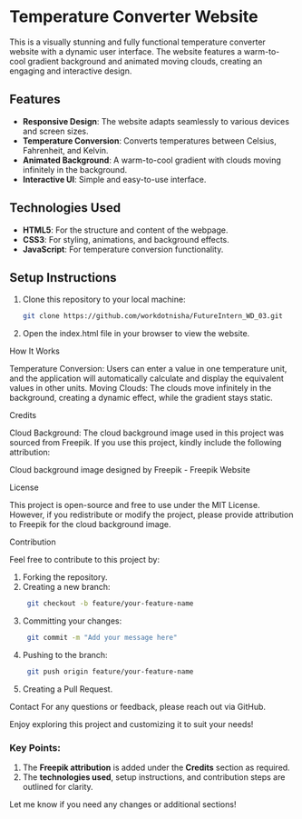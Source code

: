 # Temperature Converter Website

This is a visually stunning and fully functional temperature converter website with a dynamic user interface. The website features a warm-to-cool gradient background and animated moving clouds, creating an engaging and interactive design. 

## Features
- **Responsive Design**: The website adapts seamlessly to various devices and screen sizes.
- **Temperature Conversion**: Converts temperatures between Celsius, Fahrenheit, and Kelvin.
- **Animated Background**: A warm-to-cool gradient with clouds moving infinitely in the background.
- **Interactive UI**: Simple and easy-to-use interface.

## Technologies Used
- **HTML5**: For the structure and content of the webpage.
- **CSS3**: For styling, animations, and background effects.
- **JavaScript**: For temperature conversion functionality.

## Setup Instructions
1. Clone this repository to your local machine:
   ```bash
   git clone https://github.com/workdotnisha/FutureIntern_WD_03.git
2. Open the index.html file in your browser to view the website.
   
How It Works

Temperature Conversion: Users can enter a value in one temperature unit, and the application will automatically calculate and display the equivalent values in other units.
Moving Clouds: The clouds move infinitely in the background, creating a dynamic effect, while the gradient stays static.

<!-- Screenshots -->

Credits

Cloud Background: The cloud background image used in this project was sourced from Freepik. If you use this project, kindly include the following attribution:

Cloud background image designed by Freepik - Freepik Website

License

This project is open-source and free to use under the MIT License. However, if you redistribute or modify the project, please provide attribution to Freepik for the cloud background image.

Contribution

Feel free to contribute to this project by:

1. Forking the repository.
2. Creating a new branch:
   ```bash
    git checkout -b feature/your-feature-name
3. Committing your changes:
   ```bash
    git commit -m "Add your message here"
4. Pushing to the branch:
   ```bash
    git push origin feature/your-feature-name
5. Creating a Pull Request.
   
Contact
For any questions or feedback, please reach out via GitHub.

Enjoy exploring this project and customizing it to suit your needs!

### Key Points:
1. The **Freepik attribution** is added under the **Credits** section as required.
2. The **technologies used**, setup instructions, and contribution steps are outlined for clarity.
<!-- 3. Replace `workdotnisha` in the GitHub link with your actual GitHub username. -->

Let me know if you need any changes or additional sections!



